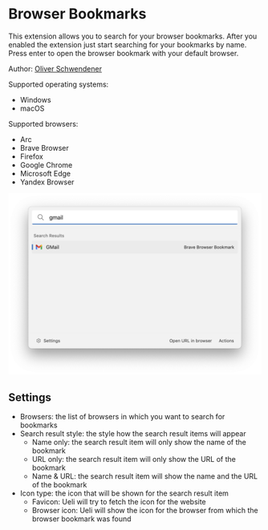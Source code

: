 # Browser Bookmarks

This extension allows you to search for your browser bookmarks. After you enabled the extension just start searching for your bookmarks by name. Press enter to open the browser bookmark with your default browser.

Author: [Oliver Schwendener](https://github.com/oliverschwendener)

Supported operating systems:

-   Windows
-   macOS

Supported browsers:

-   Arc
-   Brave Browser
-   Firefox
-   Google Chrome
-   Microsoft Edge
-   Yandex Browser

![Example](example.png)

## Settings

-   Browsers: the list of browsers in which you want to search for bookmarks
-   Search result style: the style how the search result items will appear
    -   Name only: the search result item will only show the name of the bookmark
    -   URL only: the search result item will only show the URL of the bookmark
    -   Name & URL: the search result item will show the name and the URL of the bookmark
-   Icon type: the icon that will be shown for the search result item
    -   Favicon: Ueli will try to fetch the icon for the website
    -   Browser icon: Ueli will show the icon for the browser from which the browser bookmark was found
